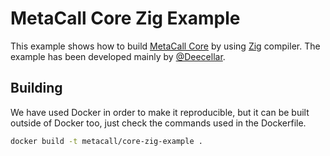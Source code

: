 # MetaCall Core Zig Example

This example shows how to build [MetaCall Core](https://github.com/metacall/core) by using [Zig](https://ziglang.org/) compiler. The example has been developed mainly by [@Deecellar](https://github.com/Deecellar).

## Building

We have used Docker in order to make it reproducible, but it can be built outside of Docker too, just check the commands used in the Dockerfile.

```sh
docker build -t metacall/core-zig-example .
```
